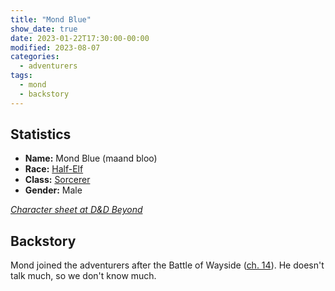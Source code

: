 ```yaml
---
title: "Mond Blue"
show_date: true
date: 2023-01-22T17:30:00-00:00
modified: 2023-08-07
categories:
  - adventurers
tags:
  - mond
  - backstory
---
```


## Statistics

-   **Name:** Mond Blue (maand bloo)
-   **Race:** [Half-Elf](https://www.dndbeyond.com/races/20-half-elf) 
-   **Class:** [Sorcerer](https://www.dndbeyond.com/classes/sorcerer)
-   **Gender:** Male 

_[Character sheet at D&D Beyond](https://www.dndbeyond.com/characters/105034644)_

## Backstory

Mond joined the adventurers after the Battle of Wayside ([ch. 14](/dnd/campaign/chapter-14/)).
He doesn't talk much, so we don't know much.
